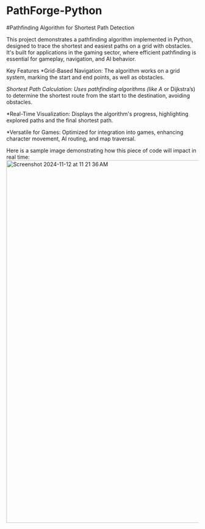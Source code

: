 # PathForge-Python
#Pathfinding Algorithm for Shortest Path Detection

This project demonstrates a pathfinding algorithm implemented in Python, designed to trace the shortest and easiest paths on a grid with obstacles. It's built for applications in the gaming sector, where efficient pathfinding is essential for gameplay, navigation, and AI behavior.

Key Features
*Grid-Based Navigation: The algorithm works on a grid system, marking the start and end points, as well as obstacles.

*Shortest Path Calculation: Uses pathfinding algorithms (like A* or Dijkstra’s) to determine the shortest route from the start to the destination, avoiding obstacles.

*Real-Time Visualization: Displays the algorithm's progress, highlighting explored paths and the final shortest path.

*Versatile for Games: Optimized for integration into games, enhancing character movement, AI routing, and map traversal.

Here is a sample image demonstrating how this piece of code will impact in real time:
<img width="950" alt="Screenshot 2024-11-12 at 11 21 36 AM" src="https://github.com/user-attachments/assets/49da2696-2d8f-44d1-9970-91f50a13a48e">

